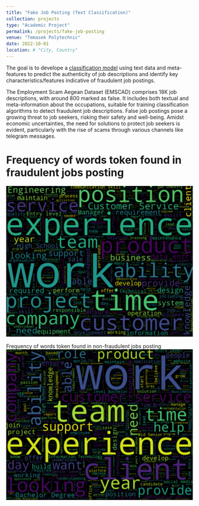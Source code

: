 ```yaml
---
title: "Fake Job Posting (Text Classification)"
collection: projects
type: "Academic Project"
permalink: /projects/fake-job-posting
venue: "Temasek Polytechnic"
date: 2022-10-01
location: # "City, Country"
---
```


The goal is to develope a [classification model](https://github.com/juliuschanjq/Machine-Learning-Projects/blob/main/FakeJobPostings/Fake_Job_Posting_Julius.ipynb) using text data and meta-features to predict the authenticity of job descriptions and identify key characteristics/features indicative of fraudulent job postings.

The Employment Scam Aegean Dataset (EMSCAD) comprises 18K job descriptions, with around 800 marked as false. It includes both textual and meta-information about the occupations, suitable for training classification algorithms to detect fraudulent job descriptions. False job postings pose a growing threat to job seekers, risking their safety and well-being. Amidst economic uncertainties, the need for solutions to protect job seekers is evident, particularly with the rise of scams through various channels like telegram messages.

Frequency of words token found in fraudulent jobs posting
======
![](/images/fraud.png)

Frequency of words token found in non-fraudulent jobs posting
![](/images/nonfraud.png)


